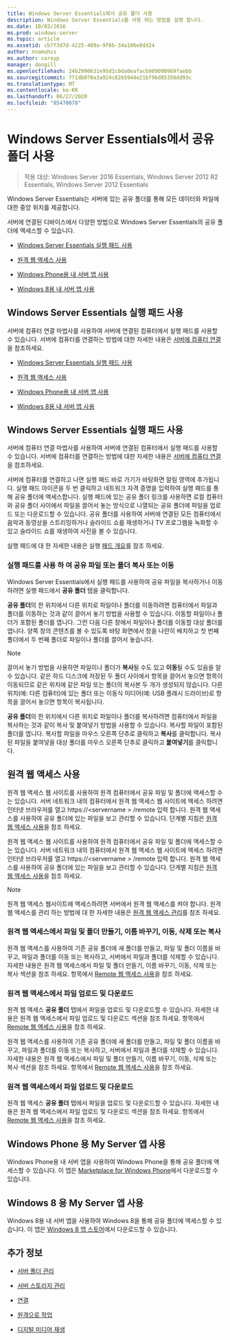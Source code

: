 ```yaml
---
title: Windows Server Essentials에서 공유 폴더 사용
description: Windows Server Essentials를 사용 하는 방법을 설명 합니다.
ms.date: 10/03/2016
ms.prod: windows-server
ms.topic: article
ms.assetid: cb7f3d7d-4225-409a-9f6b-34a106e8dd24
author: nnamuhcs
ms.author: coreyp
manager: dongill
ms.openlocfilehash: 24b2990631e95d1c0da0eafacb989090969faebb
ms.sourcegitcommit: 771db070a3a924c8265944e21bf9bd85350dd93c
ms.translationtype: MT
ms.contentlocale: ko-KR
ms.lasthandoff: 06/27/2020
ms.locfileid: "85470078"
---
```

# <a name="use-shared-folders-in-windows-server-essentials"></a>Windows Server Essentials에서 공유 폴더 사용

>적용 대상: Windows Server 2016 Essentials, Windows Server 2012 R2 Essentials, Windows Server 2012 Essentials

 Windows Server Essentials는 서버에 있는 공유 폴더를 통해 모든 데이터와 파일에 대한 중앙 위치를 제공합니다.

 서버에 연결된 디바이스에서 다양한 방법으로 Windows Server Essentials의 공유 폴더에 액세스할 수 있습니다.


-   [Windows Server Essentials 실행 패드 사용](Use-Shared-Folders-in-Windows-Server-Essentials.md#BKMK_UsingLaunchpad)

-   [원격 웹 액세스 사용](Use-Shared-Folders-in-Windows-Server-Essentials.md#BKMK_UsingRWA)

-   [Windows Phone용 내 서버 앱 사용](Use-Shared-Folders-in-Windows-Server-Essentials.md#BKMK_Phone)

-   [Windows 8용 내 서버 앱 사용](Use-Shared-Folders-in-Windows-Server-Essentials.md#BKMK_App)

##  <a name="using-the-windows-server-essentials-launchpad"></a><a name="BKMK_UsingLaunchpad"></a>Windows Server Essentials 실행 패드 사용
 서버에 컴퓨터 연결 마법사를 사용하여 서버에 연결된 컴퓨터에서 실행 패드를 사용할 수 있습니다. 서버에 컴퓨터를 연결하는 방법에 대한 자세한 내용은 [서버에 컴퓨터 연결](Get-Connected-in-Windows-Server-Essentials.md#BKMK_9)을 참조하세요.

-   [Windows Server Essentials 실행 패드 사용](../use/Use-Shared-Folders-in-Windows-Server-Essentials.md#BKMK_UsingLaunchpad)

-   [원격 웹 액세스 사용](../use/Use-Shared-Folders-in-Windows-Server-Essentials.md#BKMK_UsingRWA)

-   [Windows Phone용 내 서버 앱 사용](../use/Use-Shared-Folders-in-Windows-Server-Essentials.md#BKMK_Phone)

-   [Windows 8용 내 서버 앱 사용](../use/Use-Shared-Folders-in-Windows-Server-Essentials.md#BKMK_App)

##  <a name="using-the-windows-server-essentials-launchpad"></a><a name="BKMK_UsingLaunchpad"></a>Windows Server Essentials 실행 패드 사용
 서버에 컴퓨터 연결 마법사를 사용하여 서버에 연결된 컴퓨터에서 실행 패드를 사용할 수 있습니다. 서버에 컴퓨터를 연결하는 방법에 대한 자세한 내용은 [서버에 컴퓨터 연결](../use/Get-Connected-in-Windows-Server-Essentials.md#BKMK_9)을 참조하세요.


 서버에 컴퓨터를 연결하고 나면 실행 패드 바로 가기가 바탕화면 알림 영역에 추가됩니다. 실행 패드 아이콘을 두 번 클릭하고 네트워크 자격 증명을 입력하여 실행 패드를 통해 공유 폴더에 액세스합니다. 실행 패드에 있는 공유 폴더 링크를 사용하면 로컬 컴퓨터와 공유 폴더 사이에서 파일을 끌어서 놓는 방식으로 나열되는 공유 폴더에 파일을 업로드 또는 다운로드할 수 있습니다. 공유 폴더를 사용하여 서버에 연결된 모든 컴퓨터에서 음악과 동영상을 스트리밍하거나 슬라이드 쇼를 재생하거나 TV 프로그램을 녹화할 수 있고 슬라이드 쇼를 재생하여 사진을 볼 수 있습니다.

 실행 패드에 대 한 자세한 내용은 실행 [패드 개요](../manage/Overview-of-the-Launchpad-in-Windows-Server-Essentials.md)를 참조 하세요.

###  <a name="copy-or-move-shared-files-or-folders-using-the-launchpad"></a><a name="BKMK_Launchpad"></a>실행 패드를 사용 하 여 공유 파일 또는 폴더 복사 또는 이동
 Windows Server Essentials에서 실행 패드를 사용하여 공유 파일을 복사하거나 이동하려면 실행 패드에서 **공유 폴더** 탭을 클릭합니다.

 **공유 폴더**의 한 위치에서 다른 위치로 파일이나 폴더를 이동하려면 컴퓨터에서 파일과 폴더를 이동하는 것과 같이 끌어서 놓기 방법을 사용할 수 있습니다. 이동할 파일이나 폴더가 포함된 폴더를 엽니다. 그런 다음 다른 창에서 파일이나 폴더를 이동할 대상 폴더를 엽니다. 양쪽 창의 콘텐츠를 볼 수 있도록 바탕 화면에서 창을 나란히 배치하고 첫 번째 폴더에서 두 번째 폴더로 파일이나 폴더를 끌어서 놓습니다.

> [!NOTE]
>  끌어서 놓기 방법을 사용하면 파일이나 폴더가 **복사**될 수도 있고 **이동**될 수도 있음을 알 수 있습니다. 같은 하드 디스크에 저장된 두 폴더 사이에서 항목을 끌어서 놓으면 항목이 이동되므로 같은 위치에 같은 파일 또는 폴더의 복사본 두 개가 생성되지 않습니다. 다른 위치(예: 다른 컴퓨터)에 있는 폴더 또는 이동식 미디어(예: USB 플래시 드라이브)로 항목을 끌어서 놓으면 항목이 복사됩니다.

 **공유 폴더**의 한 위치에서 다른 위치로 파일이나 폴더를 복사하려면 컴퓨터에서 파일을 복사하는 것과 같이 복사 및 붙여넣기 방법을 사용할 수 있습니다. 복사할 파일이 포함된 폴더를 엽니다. 복사할 파일을 마우스 오른쪽 단추로 클릭하고 **복사**를 클릭합니다. 복사된 파일을 붙여넣을 대상 폴더를 마우스 오른쪽 단추로 클릭하고 **붙여넣기**를 클릭합니다.

##  <a name="using-remote-web-access"></a><a name="BKMK_UsingRWA"></a>원격 웹 액세스 사용

 원격 웹 액세스 웹 사이트를 사용하여 원격 컴퓨터에서 공유 파일 및 폴더에 액세스할 수는 있습니다. 서버 네트워크 내의 컴퓨터에서 원격 웹 액세스 웹 사이트에 액세스 하려면 인터넷 브라우저를 열고 https://<servername \> /remote 입력 합니다. 원격 웹 액세스를 사용하여 공유 폴더에 있는 파일을 보고 관리할 수 있습니다. 단계별 지침은 [원격 웹 액세스 사용](Use-Remote-Web-Access-in-Windows-Server-Essentials.md)을 참조 하세요.

 원격 웹 액세스 웹 사이트를 사용하여 원격 컴퓨터에서 공유 파일 및 폴더에 액세스할 수는 있습니다. 서버 네트워크 내의 컴퓨터에서 원격 웹 액세스 웹 사이트에 액세스 하려면 인터넷 브라우저를 열고 https://<servername \> /remote 입력 합니다. 원격 웹 액세스를 사용하여 공유 폴더에 있는 파일을 보고 관리할 수 있습니다. 단계별 지침은 [원격 웹 액세스 사용](../use/Use-Remote-Web-Access-in-Windows-Server-Essentials.md)을 참조 하세요.


> [!NOTE]
>  원격 웹 액세스 웹사이트에 액세스하려면 서버에서 원격 웹 액세스를 켜야 합니다. 원격 웹 액세스를 관리 하는 방법에 대 한 자세한 내용은 [원격 웹 액세스 관리](../manage/Manage-Remote-Web-Access-in-Windows-Server-Essentials.md)를 참조 하세요.

###  <a name="create-rename-move-delete-or-copy-files-and-folders-in-remote-web-access"></a><a name="BKMK_2"></a>원격 웹 액세스에서 파일 및 폴더 만들기, 이름 바꾸기, 이동, 삭제 또는 복사

 원격 웹 액세스를 사용하여 기존 공유 폴더에 새 폴더를 만들고, 파일 및 폴더 이름을 바꾸고, 파일과 폴더를 이동 또는 복사하고, 서버에서 파일과 폴더를 삭제할 수 있습니다. 자세한 내용은 원격 웹 액세스에서 파일 및 폴더 만들기, 이름 바꾸기, 이동, 삭제 또는 복사 섹션을 참조 하세요. 항목에서 [Remote 웹 액세스 사용](Use-Remote-Web-Access-in-Windows-Server-Essentials.md)을 참조 하세요.

###  <a name="upload-and-download-files-in-remote-web-access"></a><a name="BKMK_3"></a>원격 웹 액세스에서 파일 업로드 및 다운로드
 원격 웹 액세스 **공유 폴더** 탭에서 파일을 업로드 및 다운로드할 수 있습니다. 자세한 내용은 원격 웹 액세스에서 파일 업로드 및 다운로드 섹션을 참조 하세요. 항목에서 [Remote 웹 액세스 사용](Use-Remote-Web-Access-in-Windows-Server-Essentials.md)을 참조 하세요.

 원격 웹 액세스를 사용하여 기존 공유 폴더에 새 폴더를 만들고, 파일 및 폴더 이름을 바꾸고, 파일과 폴더를 이동 또는 복사하고, 서버에서 파일과 폴더를 삭제할 수 있습니다. 자세한 내용은 원격 웹 액세스에서 파일 및 폴더 만들기, 이름 바꾸기, 이동, 삭제 또는 복사 섹션을 참조 하세요. 항목에서 [Remote 웹 액세스 사용](../use/Use-Remote-Web-Access-in-Windows-Server-Essentials.md)을 참조 하세요.

###  <a name="upload-and-download-files-in-remote-web-access"></a><a name="BKMK_3"></a>원격 웹 액세스에서 파일 업로드 및 다운로드
 원격 웹 액세스 **공유 폴더** 탭에서 파일을 업로드 및 다운로드할 수 있습니다. 자세한 내용은 원격 웹 액세스에서 파일 업로드 및 다운로드 섹션을 참조 하세요. 항목에서 [Remote 웹 액세스 사용](../use/Use-Remote-Web-Access-in-Windows-Server-Essentials.md)을 참조 하세요.


##  <a name="using-my-server-app-for-windows-phone"></a><a name="BKMK_Phone"></a>Windows Phone 용 My Server 앱 사용
 Windows Phone용 내 서버 앱을 사용하여 Windows Phone을 통해 공유 폴더에 액세스할 수 있습니다. 이 앱은 [Marketplace for Windows Phone](http://www.windowsphone.com/apps/6c2f98d5-6fcf-4e1d-b8b1-cde62ea1a94a)에서 다운로드할 수 있습니다.

##  <a name="using-my-server-app-for-windows-8"></a><a name="BKMK_App"></a>Windows 8 용 My Server 앱 사용
 Windows 8용 내 서버 앱을 사용하여 Windows 8을 통해 공유 폴더에 액세스할 수 있습니다. 이 앱은 [Windows 8 앱 스토어](https://windows.microsoft.com/windows-8/apps)에서 다운로드할 수 있습니다.

## <a name="see-also"></a>추가 정보

-   [서버 폴더 관리](../manage/Manage-Server-Folders-in-Windows-Server-Essentials.md)

-   [서버 스토리지 관리](../manage/Manage-Server-Storage-in-Windows-Server-Essentials.md)

-   [연결](Get-Connected-in-Windows-Server-Essentials.md)

-   [원격으로 작업](Work-Remotely-in-Windows-Server-Essentials.md)

-   [디지털 미디어 재생](Play-Digital-Media-in-Windows-Server-Essentials.md)

